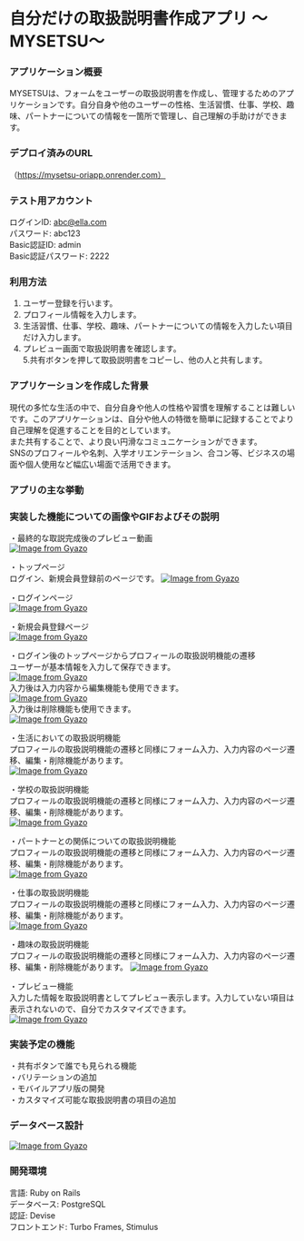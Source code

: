 # 自分だけの取扱説明書作成アプリ  ～MYSETSU～


### アプリケーション概要  
MYSETSUは、フォームをユーザーの取扱説明書を作成し、管理するためのアプリケーションです。自分自身や他のユーザーの性格、生活習慣、仕事、学校、趣味、パートナーについての情報を一箇所で管理し、自己理解の手助けができます。


### デプロイ済みのURL  
（https://mysetsu-oriapp.onrender.com）


### テスト用アカウント  
ログインID: abc@ella.com  
パスワード: abc123  
Basic認証ID: admin  
Basic認証パスワード: 2222  


### 利用方法  
1. ユーザー登録を行います。  
2. プロフィール情報を入力します。  
3. 生活習慣、仕事、学校、趣味、パートナーについての情報を入力したい項目だけ入力します。  
4. プレビュー画面で取扱説明書を確認します。  
5.共有ボタンを押して取扱説明書をコピーし、他の人と共有します。  


### アプリケーションを作成した背景  
現代の多忙な生活の中で、自分自身や他人の性格や習慣を理解することは難しいです。このアプリケーションは、自分や他人の特徴を簡単に記録することでより自己理解を促進することを目的としています。  
また共有することで、より良い円滑なコミュニケーションができます。  
SNSのプロフィールや名刺、入学オリエンテーション、合コン等、ビジネスの場面や個人使用など幅広い場面で活用できます。


### アプリの主な挙動


### 実装した機能についての画像やGIFおよびその説明  
・最終的な取説完成後のプレビュー動画  
[![Image from Gyazo](https://i.gyazo.com/05a455517305708c7b2f0be2ae6854d9.gif)](https://gyazo.com/05a455517305708c7b2f0be2ae6854d9)  

・トップページ  
ログイン、新規会員登録前のページです。
[![Image from Gyazo](https://i.gyazo.com/3a6e7b5c4070337c6a18ad43e4419aff.gif)](https://gyazo.com/3a6e7b5c4070337c6a18ad43e4419aff)  

・ログインページ  
[![Image from Gyazo](https://i.gyazo.com/8fa667bfa2db4c33fb4170964a6e269c.gif)](https://gyazo.com/8fa667bfa2db4c33fb4170964a6e269c)  

・新規会員登録ページ  
[![Image from Gyazo](https://i.gyazo.com/b5792b772b8fce9a288435072f0f263e.gif)](https://gyazo.com/b5792b772b8fce9a288435072f0f263e)  

・ログイン後のトップページからプロフィールの取扱説明機能の遷移  
ユーザーが基本情報を入力して保存できます。  
[![Image from Gyazo](https://i.gyazo.com/098ad02ec6a94179cfd55bc89a98edb2.gif)](https://gyazo.com/098ad02ec6a94179cfd55bc89a98edb2)  
入力後は入力内容から編集機能も使用できます。  
[![Image from Gyazo](https://i.gyazo.com/417bb10062813b848b22f2dd73911e37.gif)](https://gyazo.com/417bb10062813b848b22f2dd73911e37)  
入力後は削除機能も使用できます。  
[![Image from Gyazo](https://i.gyazo.com/a0b8417b5363ed1baefe8b541ffef9a1.gif)](https://gyazo.com/a0b8417b5363ed1baefe8b541ffef9a1)  

・生活においての取扱説明機能    
プロフィールの取扱説明機能の遷移と同様にフォーム入力、入力内容のページ遷移、編集・削除機能があります。  
[![Image from Gyazo](https://i.gyazo.com/a0ca7fc405d6e743ddfc396aff83bb0d.gif)](https://gyazo.com/a0ca7fc405d6e743ddfc396aff83bb0d)  

・学校の取扱説明機能  
プロフィールの取扱説明機能の遷移と同様にフォーム入力、入力内容のページ遷移、編集・削除機能があります。  
[![Image from Gyazo](https://i.gyazo.com/b1277df08992f26e801d148147e7c05a.gif)](https://gyazo.com/b1277df08992f26e801d148147e7c05a)  

・パートナーとの関係についての取扱説明機能  
プロフィールの取扱説明機能の遷移と同様にフォーム入力、入力内容のページ遷移、編集・削除機能があります。  
[![Image from Gyazo](https://i.gyazo.com/62bc6941686c662b670e895a02e72ce3.gif)](https://gyazo.com/62bc6941686c662b670e895a02e72ce3)  

・仕事の取扱説明機能  
プロフィールの取扱説明機能の遷移と同様にフォーム入力、入力内容のページ遷移、編集・削除機能があります。  
[![Image from Gyazo](https://i.gyazo.com/356837f79ee39c738d4ff9ad861466e2.gif)](https://gyazo.com/356837f79ee39c738d4ff9ad861466e2)  

・趣味の取扱説明機能  
プロフィールの取扱説明機能の遷移と同様にフォーム入力、入力内容のページ遷移、編集・削除機能があります。 
[![Image from Gyazo](https://i.gyazo.com/334b0c11ae5abc48b0ac1736345b144f.gif)](https://gyazo.com/334b0c11ae5abc48b0ac1736345b144f)  

・プレビュー機能  
入力した情報を取扱説明書としてプレビュー表示します。入力していない項目は表示されないので、自分でカスタマイズできます。  
[![Image from Gyazo](https://i.gyazo.com/71e4e4944a42c3d01a36b7e3d5af6f32.gif)](https://gyazo.com/71e4e4944a42c3d01a36b7e3d5af6f32)  



### 実装予定の機能  
・共有ボタンで誰でも見られる機能  
・バリテーションの追加  
・モバイルアプリ版の開発  
・カスタマイズ可能な取扱説明書の項目の追加  
  


### データベース設計  
[![Image from Gyazo](https://i.gyazo.com/b02f012433635963db59330994405a5e.png)](https://gyazo.com/b02f012433635963db59330994405a5e)


### 開発環境  
言語: Ruby on Rails  
データベース: PostgreSQL  
認証: Devise  
フロントエンド: Turbo Frames, Stimulus  

